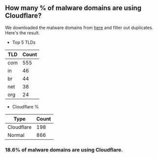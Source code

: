 ## How many % of malware domains are using Cloudflare?


We downloaded the malware domains from [here](https://urlhaus.abuse.ch) and filter out duplicates.
Here's the result.


[//]: # (start replacement)


- Top 5 TLDs

| TLD | Count |
| --- | --- |
| com | 555 |
| in | 46 |
| br | 44 |
| net | 38 |
| org | 24 |


- Cloudflare %

| Type | Count |
| --- | --- |
| Cloudflare | 198 |
| Normal | 866 |


### 18.6% of malware domains are using Cloudflare.